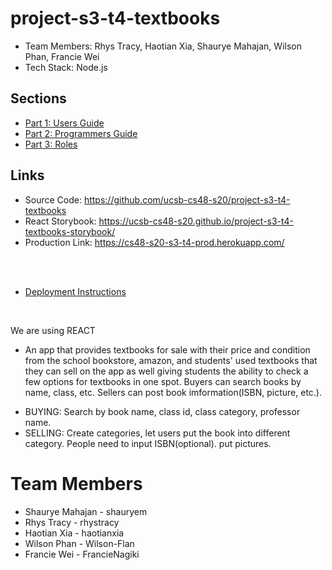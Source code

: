 # project-s3-t4-textbooks

- Team Members: Rhys Tracy, Haotian Xia, Shaurye Mahajan, Wilson Phan, Francie Wei
- Tech Stack: Node.js

## Sections

- [Part 1: Users Guide](./users_guide.md)
- [Part 2: Programmers Guide](./programmers_guide.md)
- [Part 3: Roles](./roles.md)

## Links

- Source Code: https://github.com/ucsb-cs48-s20/project-s3-t4-textbooks
- React Storybook: https://ucsb-cs48-s20.github.io/project-s3-t4-textbooks-storybook/
- Production Link: https://cs48-s20-s3-t4-prod.herokuapp.com/

<br />
<br />

- [Deployment Instructions](./docs/DEPLOY.md)

<br />

We are using REACT

- An app that provides textbooks for sale with their price and condition from the school bookstore, amazon, and students' used textbooks that they can sell on the app as well giving students the ability to check a few options for textbooks in one spot. Buyers can search books by name, class, etc. Sellers can post book imformation(ISBN, picture, etc.).

* BUYING: Search by book name, class id, class category, professor name.
* SELLING: Create categories, let users put the book into different category. People need to input ISBN(optional). put pictures.

# Team Members

- Shaurye Mahajan - shauryem
- Rhys Tracy - rhystracy
- Haotian Xia - haotianxia
- Wilson Phan - Wilson-Flan
- Francie Wei - FrancieNagiki
